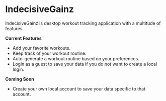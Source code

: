 # IndecisiveGainz
IndecisiveGainz is desktop workout tracking application with a multitude of features.

**Current Features**
*  Add your favorite workouts.
*  Keep track of your workout routine.
*  Auto-generate a workout routine based on your preferences.
*  Login as a guest to save your data if you do not want to create a local login.

**Coming Soon**
*  Create your own local account to save your data specific to that account.
